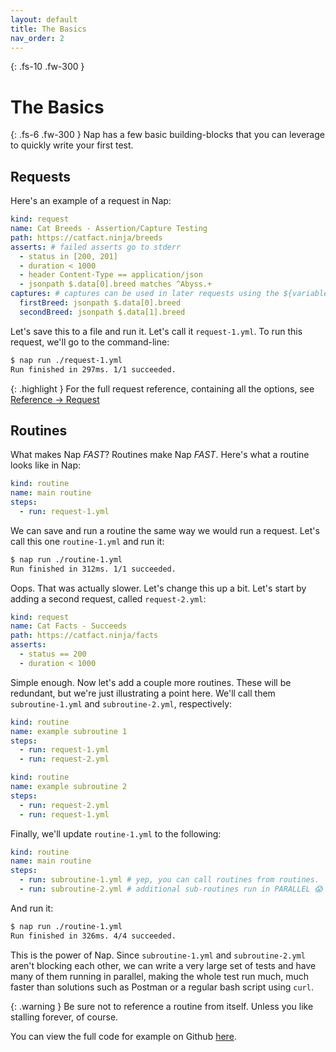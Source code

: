```yaml
---
layout: default
title: The Basics
nav_order: 2
---
```


{: .fs-10 .fw-300 }
# The Basics

{: .fs-6 .fw-300 }
Nap has a few basic building-blocks that you can leverage to quickly write your first test.

## Requests

Here's an example of a request in Nap:

```yml
kind: request
name: Cat Breeds - Assertion/Capture Testing
path: https://catfact.ninja/breeds
asserts: # failed asserts go to stderr
  - status in [200, 201]
  - duration < 1000
  - header Content-Type == application/json
  - jsonpath $.data[0].breed matches ^Abyss.+
captures: # captures can be used in later requests using the ${variable} syntax
  firstBreed: jsonpath $.data[0].breed
  secondBreed: jsonpath $.data[1].breed
```

Let's save this to a file and run it. Let's call it `request-1.yml`. To run this request, we'll go to the command-line:

```bash
$ nap run ./request-1.yml
Run finished in 297ms. 1/1 succeeded.
```

{: .highlight }
For the full request reference, containing all the options, see [Reference -> Request](/nap/reference/requests)

## Routines

What makes Nap _FAST_? Routines make Nap _FAST_. Here's what a routine looks like in Nap:

```yml
kind: routine
name: main routine
steps:
  - run: request-1.yml
```

We can save and run a routine the same way we would run a request. Let's call this one `routine-1.yml` and run it:

```bash
$ nap run ./routine-1.yml
Run finished in 312ms. 1/1 succeeded.
```

Oops. That was actually slower. Let's change this up a bit. Let's start by adding a second request, called `request-2.yml`:

```yml
kind: request
name: Cat Facts - Succeeds
path: https://catfact.ninja/facts
asserts:
  - status == 200
  - duration < 1000
```

Simple enough. Now let's add a couple more routines. These will be redundant, but we're just illustrating a point here. We'll call them `subroutine-1.yml` and `subroutine-2.yml`, respectively:

```yml
kind: routine
name: example subroutine 1
steps:
  - run: request-1.yml
  - run: request-2.yml
```

```yml
kind: routine
name: example subroutine 2
steps:
  - run: request-2.yml
  - run: request-1.yml
```

Finally, we'll update `routine-1.yml` to the following:

```yml
kind: routine
name: main routine
steps:
  - run: subroutine-1.yml # yep, you can call routines from routines.
  - run: subroutine-2.yml # additional sub-routines run in PARALLEL 😱
```

And run it:

```bash
$ nap run ./routine-1.yml
Run finished in 326ms. 4/4 succeeded.
```

This is the power of Nap. Since `subroutine-1.yml` and `subroutine-2.yml` aren't blocking each other, we can write a very large set of tests and have many of them running in parallel, making the whole test run much, much faster than solutions such as Postman or a regular bash script using `curl`.

{: .warning }
Be sure not to reference a routine from itself. Unless you like stalling forever, of course.

You can view the full code for example on Github [here](https://github.com/davesheldon/nap/tree/main/examples/routines/basic).